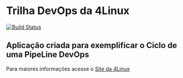 # Trilha DevOps da 4Linux

<!-- Altere a Flag abaixo com sua URL do Travis -->
[![Build Status](https://travis-ci.com/franmagneto/DevOpsLab-HelloWorld.svg?branch=master)](https://travis-ci.com/franmagneto/DevOpsLab-HelloWorld)

## Aplicação criada para exemplificar o Ciclo de uma PipeLine DevOps


Para maiores informações acesse o [Site da 4Linux](https://www.4linux.com.br/cursos/devops)
